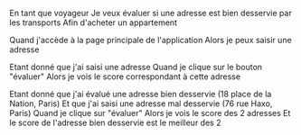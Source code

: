 En tant que voyageur
Je veux évaluer si une adresse est bien desservie par les transports 
Afin d'acheter un appartement

Quand j'accède à la page principale de l'application
Alors je peux saisir une adresse

Etant donné que j'ai saisi une adresse
Quand je clique sur le bouton "évaluer"
Alors je vois le score correspondant à cette adresse

Etant donné que j'ai évalué une adresse bien desservie (18 place de la Nation, Paris)
Et que j'ai saisi une adresse mal desservie (76 rue Haxo, Paris)
Quand je clique sur "évaluer"
Alors je vois le score des 2 adresses
Et le score de l'adresse bien desservie est le meilleur des 2
